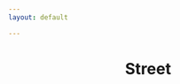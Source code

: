 ```yaml
---
layout: default

---
```


<div class="container">
    <h1 align="center"> Street </h1>
    <div class="row row-m-t"></div>
    <div class="gallery">
